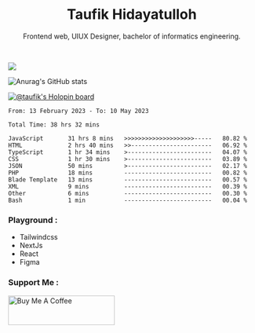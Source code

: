 
<h1 align="center">
  <b>Taufik Hidayatulloh</b>
</h1>
<p align="center">
   Frontend web, UIUX Designer, bachelor of informatics engineering.
 </p>
<br/>


![](https://komarev.com/ghpvc/?username=Taufik-H&color=red)

![Anurag's GitHub stats](https://github-readme-stats.vercel.app/api?username=Taufik-H&show_icons=true&theme=dracula&border_radius=5)



[![@taufik's Holopin board](https://holopin.me/taufik)](https://holopin.io/@taufik)

<!--START_SECTION:waka-->

```text
From: 13 February 2023 - To: 10 May 2023

Total Time: 38 hrs 32 mins

JavaScript       31 hrs 8 mins   >>>>>>>>>>>>>>>>>>>>-----   80.82 %
HTML             2 hrs 40 mins   >>-----------------------   06.92 %
TypeScript       1 hr 34 mins    >------------------------   04.07 %
CSS              1 hr 30 mins    >------------------------   03.89 %
JSON             50 mins         >------------------------   02.17 %
PHP              18 mins         -------------------------   00.82 %
Blade Template   13 mins         -------------------------   00.57 %
XML              9 mins          -------------------------   00.39 %
Other            6 mins          -------------------------   00.30 %
Bash             1 min           -------------------------   00.04 %
```

<!--END_SECTION:waka-->
### Playground :
- Tailwindcss
- NextJs
- React
- Figma

### Support Me :
<a href="https://www.buymeacoffee.com/opik" target="_blank"><img src="https://cdn.buymeacoffee.com/buttons/v2/default-yellow.png" alt="Buy Me A Coffee" style="height: 60px !important;width: 217px !important;" ></a>
